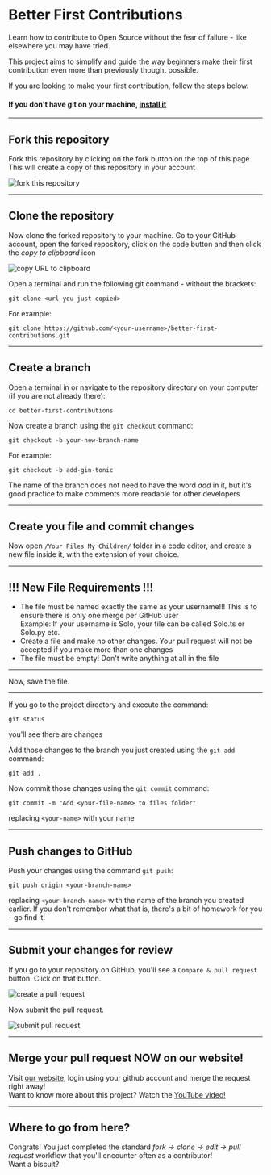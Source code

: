 # Better First Contributions

Learn how to contribute to Open Source without the fear of failure - like elsewhere you may have tried.

This project aims to simplify and guide the way beginners make their first contribution even more than previously thought possible.

If you are looking to make your first contribution, follow the steps below.

#### If you don't have git on your machine, [install it](https://help.github.com/articles/set-up-git/)

---

## Fork this repository

Fork this repository by clicking on the fork button on the top of this page.
This will create a copy of this repository in your account

<img src="https://first-contributions-better.vercel.app/fork.png" alt="fork this repository" />

---

## Clone the repository

Now clone the forked repository to your machine. Go to your GitHub account, open the forked repository, click on the code button and then click the _copy to clipboard_ icon

<img  src="https://first-contributions-better.vercel.app/clone.png" alt="copy URL to clipboard" />

Open a terminal and run the following git command - without the brackets:

```
git clone <url you just copied>
```

For example:

```
git clone https://github.com/<your-username>/better-first-contributions.git
```

---

## Create a branch

Open a terminal in or navigate to the repository directory on your computer (if you are not already there):

```
cd better-first-contributions
```

Now create a branch using the `git checkout` command:

```
git checkout -b your-new-branch-name
```

For example:

```
git checkout -b add-gin-tonic
```

The name of the branch does not need to have the word _add_ in it, but it's good practice to make comments more readable for other developers

---

## Create you file and commit changes

Now open `/Your Files My Children/` folder in a code editor, and create a new file inside it, with the extension of your choice.

---

## !!! New File Requirements !!!

- The file must be named exactly the same as your username!!! This is to ensure there is only one merge per GitHub user <br>
  Example: If your username is Solo, your file can be called Solo.ts or Solo.py etc.
- Create a file and make no other changes. Your pull request will not be accepted if you make more than one changes
- The file must be empty! Don't write anything at all in the file

---

Now, save the file.

---

If you go to the project directory and execute the command:

```
git status
```

you'll see there are changes

Add those changes to the branch you just created using the `git add` command:

```
git add .
```

Now commit those changes using the `git commit` command:

```
git commit -m "Add <your-file-name> to files folder"
```

replacing `<your-name>` with your name

---

## Push changes to GitHub

Push your changes using the command `git push`:

```
git push origin <your-branch-name>
```

replacing `<your-branch-name>` with the name of the branch you created earlier. If you don't remember what that is, there's a bit of homework for you - go find it!

---

## Submit your changes for review

If you go to your repository on GitHub, you'll see a `Compare & pull request` button. Click on that button.

<img  src="https://first-contributions-better.vercel.app/compPull.png" alt="create a pull request" />

Now submit the pull request.

<img  src="https://first-contributions-better.vercel.app/createPR.png" alt="submit pull request" />

---

## Merge your pull request NOW on our website!

Visit [our website](https://first-contributions-better.vercel.app/), login using your github account and merge the request right away!<br>
Want to know more about this project? Watch the [YouTube video!](https://youtu.be/sn7iKWbn5m8)

---

## Where to go from here?

Congrats! You just completed the standard _fork -> clone -> edit -> pull request_ workflow that you'll encounter often as a contributor!<br>
Want a biscuit?
